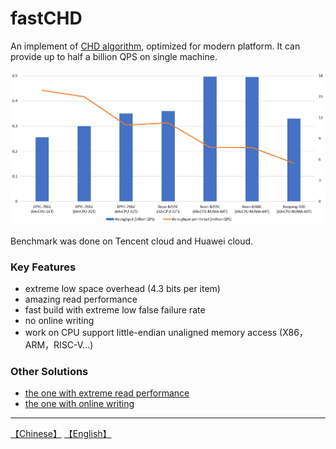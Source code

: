 # fastCHD
An implement of [CHD algorithm](http://cmph.sourceforge.net/chd.html), optimized for modern platform. It can provide up to half a billion QPS on single machine.

![](throughput.png)

Benchmark was done on Tencent cloud and Huawei cloud.

### Key Features
* extreme low space overhead (4.3 bits per item)
* amazing read performance
* fast build with extreme low false failure rate
* no online writing
* work on CPU support little-endian unaligned memory access (X86，ARM，RISC-V...)

### Other Solutions
* [the one with extreme read performance](https://github.com/PeterRK/SSHT)
* [the one with online writing](https://github.com/PeterRK/estuary)

---
[【Chinese】](README-CN.md) [【English】](README.md)
